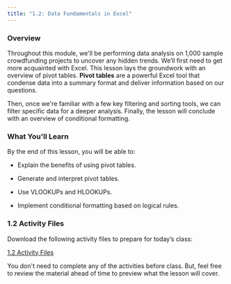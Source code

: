 ```yaml
---
title: "1.2: Data Fundamentals in Excel"
---
```


<img style="display: none;" src="https://static.bc-edx.com/data/dl-1-2/m1/lms/img/banner.jpg" alt="lesson banner" />

### Overview

Throughout this module, we'll be performing data analysis on 1,000 sample crowdfunding projects to uncover any hidden trends. We’ll first need to get more acquainted with Excel. This lesson lays the groundwork with an overview of pivot tables. **Pivot tables** are a powerful Excel tool that condense data into a summary format and deliver information based on our questions.

Then, once we're familiar with a few key filtering and sorting tools, we can filter specific data for a deeper analysis. Finally, the lesson will conclude with an overview of conditional formatting.

### What You'll Learn

By the end of this lesson, you will be able to:

* Explain the benefits of using pivot tables.

* Generate and interpret pivot tables.

* Use VLOOKUPs and HLOOKUPs.

* Implement conditional formatting based on logical rules.

### 1.2 Activity Files

Download the following activity files to prepare for today’s class:

[1.2 Activity Files](https://static.bc-edx.com/data/dl-1-2/m1/lms/activities/Class_2_Activities.zip)

You don't need to complete any of the activities before class. But, feel free to review the material ahead of time to preview what the lesson will cover.

